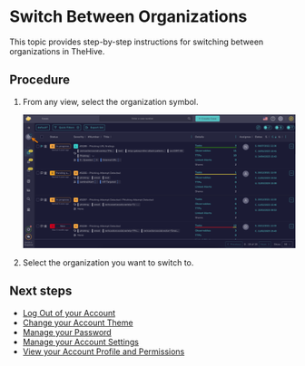 # Switch Between Organizations

This topic provides step-by-step instructions for switching between organizations in TheHive.

<h2>Procedure</h2>

1. From any view, select the organization symbol.

    ![Organization symbol](/thehive/images/user-guides/organization-symbol.png)

2. Select the organization you want to switch to.

<h2>Next steps</h2>

* [Log Out of your Account](log-out.md)
* [Change your Account Theme](change-account-theme.md)
* [Manage your Password](manage-password.md)
* [Manage your Account Settings](manage-user-settings.md)
* [View your Account Profile and Permissions](view-permissions.md)